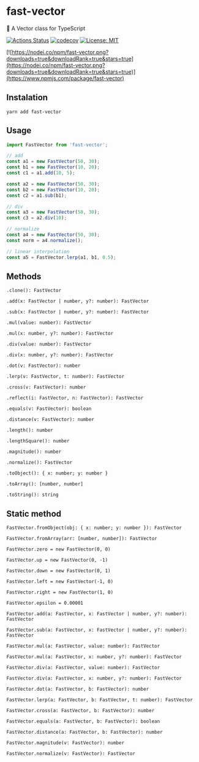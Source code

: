 # fast-vector
🤪 A Vector class for TypeScript

[![Actions Status](https://github.com/PRNDcompany/fast-vector/workflows/build/badge.svg)](https://github.com/PRNDcompany/fast-vector/actions)
[![codecov](https://codecov.io/gh/PRNDcompany/fast-vector/branch/master/graph/badge.svg)](https://codecov.io/gh/PRNDcompany/fast-vector)
[![License: MIT](https://img.shields.io/badge/License-MIT-yellow.svg)](https://opensource.org/licenses/MIT)

[![https://nodei.co/npm/fast-vector.png?downloads=true&downloadRank=true&stars=true](https://nodei.co/npm/fast-vector.png?downloads=true&downloadRank=true&stars=true)](https://www.npmjs.com/package/fast-vector)

## Instalation
```shell script
yarn add fast-vector
```

## Usage
```typescript
import FastVector from 'fast-vector';

// add
const a1 = new FastVector(50, 30);
const b1 = new FastVector(10, 20);
const c1 = a1.add(10, 5);

const a2 = new FastVector(50, 30);
const b2 = new FastVector(10, 20);
const c2 = a1.sub(b1);

// div
const a3 = new FastVector(50, 30);
const c3 = a2.div(10);

// normalize
const a4 = new FastVector(50, 30);
const norm = a4.normalize();

// linear interpolation
const a5 = FastVector.lerp(a1, b1, 0.5);
```

## Methods

`.clone(): FastVector`

`.add(x: FastVector | number, y?: number): FastVector`

`.sub(x: FastVector | number, y?: number): FastVector`

`.mul(value: number): FastVector`

`.mul(x: number, y?: number): FastVector`

`.div(value: number): FastVector`

`.div(x: number, y?: number): FastVector`

`.dot(v: FastVector): number`

`.lerp(v: FastVector, t: number): FastVector`

`.cross(v: FastVector): number`

`.reflect(i: FastVector, n: FastVector): FastVector`

`.equals(v: FastVector): boolean`

`.distance(v: FastVector): number`

`.length(): number`

`.lengthSquare(): number`

`.magnitude(): number`

`.normalize(): FastVector`

`.toObject(): { x: number; y: number }`

`.toArray(): [number, number]`

`.toString(): string`

## Static method

`FastVector.fromObject(obj: { x: number; y: number }): FastVector`

`FastVector.fromArray(arr: [number, number]): FastVector`

`FastVector.zero = new FastVector(0, 0)`

`FastVector.up = new FastVector(0, -1)`

`FastVector.down = new FastVector(0, 1)`

`FastVector.left = new FastVector(-1, 0)`

`FastVector.right = new FastVector(1, 0)`

`FastVector.epsilon = 0.00001`

`FastVector.add(a: FastVector, x: FastVector | number, y?: number): FastVector`

`FastVector.sub(a: FastVector, x: FastVector | number, y?: number): FastVector`

`FastVector.mul(a: FastVector, value: number): FastVector`

`FastVector.mul(a: FastVector, x: number, y?: number): FastVector`

`FastVector.div(a: FastVector, value: number): FastVector`

`FastVector.div(a: FastVector, x: number, y?: number): FastVector`

`FastVector.dot(a: FastVector, b: FastVector): number`

`FastVector.lerp(a: FastVector, b: FastVector, t: number): FastVector`

`FastVector.cross(a: FastVector, b: FastVector): number`

`FastVector.equals(a: FastVector, b: FastVector): boolean`

`FastVector.distance(a: FastVector, b: FastVector): number`

`FastVector.magnitude(v: FastVector): number`

`FastVector.normalize(v: FastVector): FastVector`
